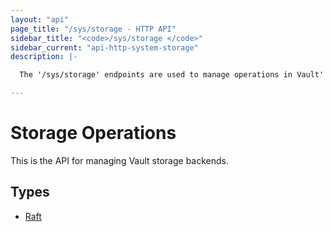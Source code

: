 ```yaml
---
layout: "api"
page_title: "/sys/storage - HTTP API"
sidebar_title: "<code>/sys/storage </code>"
sidebar_current: "api-http-system-storage"
description: |-

  The '/sys/storage' endpoints are used to manage operations in Vault' storage backends.

---
```


# Storage Operations

This is the API for managing Vault storage backends.

## Types

 * [Raft](raft.html)
